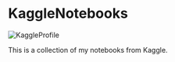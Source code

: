 # KaggleNotebooks

![KaggleProfile](https://capture-website-api.herokuapp.com/capture?url=https://www.kaggle.com/yongwonjin)

This is a collection of my notebooks from Kaggle. 
